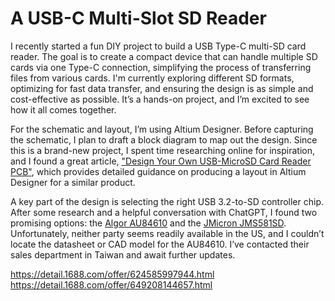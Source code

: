 # A USB-C Multi-Slot SD Reader
I recently started a fun DIY project to build a USB Type-C multi-SD card reader. The goal is to create a compact device that can handle multiple SD cards via one Type-C connection, simplifying the process of transferring files from various cards. I'm currently exploring different SD formats, optimizing for fast data transfer, and ensuring the design is as simple and cost-effective as possible. It’s a hands-on project, and I’m excited to see how it all comes together.

For the schematic and layout, I’m using Altium Designer. Before capturing the schematic, I plan to draft a block diagram to map out the design. Since this is a brand-new project, I spent time researching online for inspiration, and I found a great article, ["Design Your Own USB-MicroSD Card Reader PCB"](https://resources.altium.com/p/design-your-own-usb-microsd-card-reader-pcb), which provides detailed guidance on producing a layout in Altium Designer for a similar product.

A key part of the design is selecting the right USB 3.2-to-SD controller chip. After some research and a helpful conversation with ChatGPT, I found two promising options: the [Algor AU84610](https://www.algoltek.com.tw/product-list-129-132-product36) and the [JMicron JMS581SD](https://www.jmicron.com/products/list/19). Unfortunately, neither party seems readily available in the US, and I couldn’t locate the datasheet or CAD model for the AU84610. I’ve contacted their sales department in Taiwan and await further updates.

https://detail.1688.com/offer/624585997944.html
https://detail.1688.com/offer/649208144657.html
